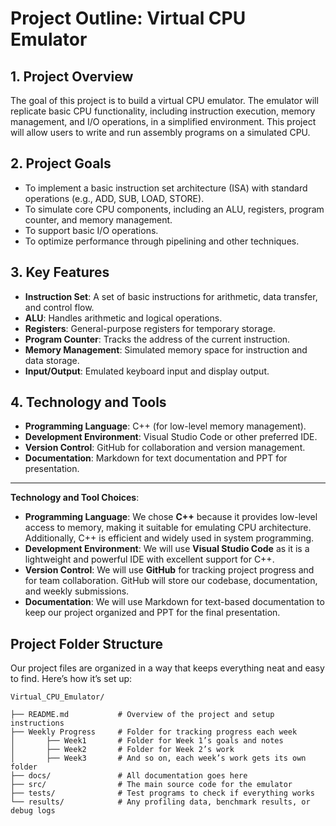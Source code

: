 # Project Outline: Virtual CPU Emulator

## 1. Project Overview
The goal of this project is to build a virtual CPU emulator. The emulator will replicate basic CPU functionality, including instruction execution, memory management, and I/O operations, in a simplified environment. This project will allow users to write and run assembly programs on a simulated CPU.

## 2. Project Goals
- To implement a basic instruction set architecture (ISA) with standard operations (e.g., ADD, SUB, LOAD, STORE).
- To simulate core CPU components, including an ALU, registers, program counter, and memory management.
- To support basic I/O operations.
- To optimize performance through pipelining and other techniques.

## 3. Key Features
- **Instruction Set**: A set of basic instructions for arithmetic, data transfer, and control flow.
- **ALU**: Handles arithmetic and logical operations.
- **Registers**: General-purpose registers for temporary storage.
- **Program Counter**: Tracks the address of the current instruction.
- **Memory Management**: Simulated memory space for instruction and data storage.
- **Input/Output**: Emulated keyboard input and display output.

## 4. Technology and Tools
- **Programming Language**: C++ (for low-level memory management).
- **Development Environment**: Visual Studio Code or other preferred IDE.
- **Version Control**: GitHub for collaboration and version management.
- **Documentation**: Markdown for text documentation and PPT for presentation.

---



**Technology and Tool Choices**:

- **Programming Language**: We chose **C++** because it provides low-level access to memory, making it suitable for emulating CPU architecture. Additionally, C++ is efficient and widely used in system programming.
- **Development Environment**: We will use **Visual Studio Code** as it is a lightweight and powerful IDE with excellent support for C++.
- **Version Control**: We will use **GitHub** for tracking project progress and for team collaboration. GitHub will store our codebase, documentation, and weekly submissions.
- **Documentation**: We will use Markdown for text-based documentation to keep our project organized and PPT for the final presentation.


## Project Folder Structure

Our project files are organized in a way that keeps everything neat and easy to find. Here’s how it’s set up:

    Virtual_CPU_Emulator/
    
    ├── README.md           # Overview of the project and setup instructions
    ├── Weekly Progress     # Folder for tracking progress each week
    │       ├── Week1       # Folder for Week 1’s goals and notes
    │       ├── Week2       # Folder for Week 2’s work
    │       ├── Week3       # And so on, each week’s work gets its own folder
    ├── docs/               # All documentation goes here
    ├── src/                # The main source code for the emulator
    ├── tests/              # Test programs to check if everything works
    └── results/            # Any profiling data, benchmark results, or debug logs

